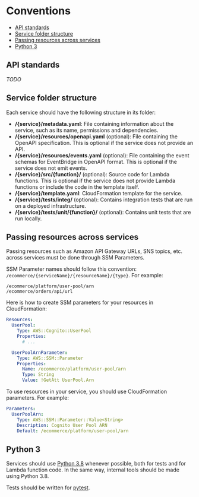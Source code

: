 Conventions
===========

* [API standards](#api-standards)
* [Service folder structure](#service-folder-structure)
* [Passing resources across services](#passing-resources-across-services)
* [Python 3](#python-3)

## API standards

_TODO_

## Service folder structure

Each service should have the following structure in its folder:

* __/{service}/metadata.yaml__: File containing information about the service, such as its name, permissions and dependencies.
* __/{service}/resources/openapi.yaml__ (optional): File containing the OpenAPI specification. This is optional if the service does not provide an API.
* __/{service}/resources/events.yaml__ (optional): File containing the event schemas for EventBridge in OpenAPI format. This is optional if the service does not emit events.
* __/{service}/src/{function}/__ (optional): Source code for Lambda functions. This is optional if the service does not provide Lambda functions or include the code in the template itself.
* __/{service}/template.yaml__: CloudFormation template for the service.
* __/{service}/tests/integ/__ (optional): Contains integration tests that are run on a deployed infrastructure.
* __/{service}/tests/unit/{function}/__ (optional): Contains unit tests that are run locally.

## Passing resources across services

Passing resources such as Amazon API Gateway URLs, SNS topics, etc. across services must be done through SSM Parameters.

SSM Parameter names should follow this convention: `/ecommerce/{serviceName}/{resourceName}/{type}`. For example:

```
/ecommerce/platform/user-pool/arn
/ecommerce/orders/api/url
```

Here is how to create SSM parameters for your resources in CloudFormation:

```yaml
Resources:
  UserPool:
    Type: AWS::Cognito::UserPool
    Properties:
      # ...

  UserPoolArnParameter:
    Type: AWS::SSM::Parameter
    Properties:
      Name: /ecommerce/platform/user-pool/arn
      Type: String
      Value: !GetAtt UserPool.Arn
```

To use resources in your service, you should use CloudFormation parameters. For example:

```yaml
Parameters:
  UserPoolArn:
    Type: AWS::SSM::Parameter::Value<String>
    Description: Cognito User Pool ARN
    Default: /ecommerce/platform/user-pool/arn
```

## Python 3

Services should use [Python 3.8](https://docs.python.org/3/whatsnew/3.8.html) whenever possible, both for tests and for Lambda function code. In the same way, internal tools should be made using Python 3.8.

Tests should be written for [pytest](https://docs.pytest.org/en/latest/).